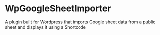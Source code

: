 # WpGoogleSheetImporter
A plugin built for Wordpress that imports Google sheet data from a public sheet and displays it using a Shortcode
